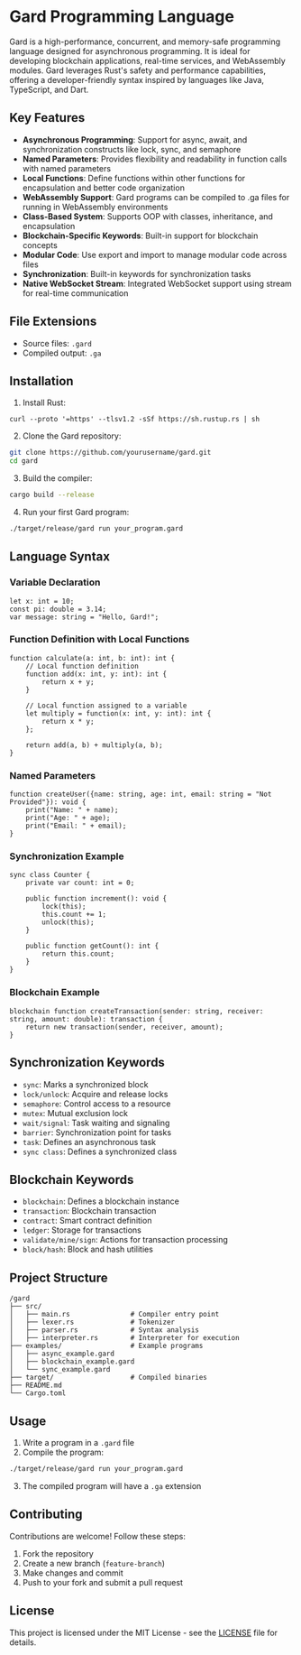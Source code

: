 # Gard Programming Language

Gard is a high-performance, concurrent, and memory-safe programming language designed for asynchronous programming. It is ideal for developing blockchain applications, real-time services, and WebAssembly modules. Gard leverages Rust's safety and performance capabilities, offering a developer-friendly syntax inspired by languages like Java, TypeScript, and Dart.

## Key Features

- **Asynchronous Programming**: Support for async, await, and synchronization constructs like lock, sync, and semaphore
- **Named Parameters**: Provides flexibility and readability in function calls with named parameters
- **Local Functions**: Define functions within other functions for encapsulation and better code organization
- **WebAssembly Support**: Gard programs can be compiled to .ga files for running in WebAssembly environments
- **Class-Based System**: Supports OOP with classes, inheritance, and encapsulation
- **Blockchain-Specific Keywords**: Built-in support for blockchain concepts
- **Modular Code**: Use export and import to manage modular code across files
- **Synchronization**: Built-in keywords for synchronization tasks
- **Native WebSocket Stream**: Integrated WebSocket support using stream for real-time communication

## File Extensions

- Source files: `.gard`
- Compiled output: `.ga`

## Installation

1. Install Rust:

```
curl --proto '=https' --tlsv1.2 -sSf https://sh.rustup.rs | sh
```

2. Clone the Gard repository:

```bash
git clone https://github.com/yourusername/gard.git
cd gard
```

3. Build the compiler:

```bash
cargo build --release
```

4. Run your first Gard program:

```bash
./target/release/gard run your_program.gard
```

## Language Syntax

### Variable Declaration
```gard
let x: int = 10;
const pi: double = 3.14;
var message: string = "Hello, Gard!";
```

### Function Definition with Local Functions
```gard
function calculate(a: int, b: int): int {
    // Local function definition
    function add(x: int, y: int): int {
        return x + y;
    }

    // Local function assigned to a variable
    let multiply = function(x: int, y: int): int {
        return x * y;
    };

    return add(a, b) + multiply(a, b);
}
```

### Named Parameters
```gard
function createUser({name: string, age: int, email: string = "Not Provided"}): void {
    print("Name: " + name);
    print("Age: " + age);
    print("Email: " + email);
}
```

### Synchronization Example
```gard
sync class Counter {
    private var count: int = 0;

    public function increment(): void {
        lock(this);
        this.count += 1;
        unlock(this);
    }

    public function getCount(): int {
        return this.count;
    }
}
```

### Blockchain Example
```gard
blockchain function createTransaction(sender: string, receiver: string, amount: double): transaction {
    return new transaction(sender, receiver, amount);
}
```

## Synchronization Keywords

- `sync`: Marks a synchronized block
- `lock/unlock`: Acquire and release locks
- `semaphore`: Control access to a resource
- `mutex`: Mutual exclusion lock
- `wait/signal`: Task waiting and signaling
- `barrier`: Synchronization point for tasks
- `task`: Defines an asynchronous task
- `sync class`: Defines a synchronized class

## Blockchain Keywords

- `blockchain`: Defines a blockchain instance
- `transaction`: Blockchain transaction
- `contract`: Smart contract definition
- `ledger`: Storage for transactions
- `validate/mine/sign`: Actions for transaction processing
- `block/hash`: Block and hash utilities

## Project Structure

```
/gard
├── src/
│   ├── main.rs               # Compiler entry point
│   ├── lexer.rs              # Tokenizer
│   ├── parser.rs             # Syntax analysis
│   ├── interpreter.rs        # Interpreter for execution
├── examples/                 # Example programs
│   ├── async_example.gard
│   ├── blockchain_example.gard
│   └── sync_example.gard
├── target/                   # Compiled binaries
├── README.md
└── Cargo.toml
```

## Usage

1. Write a program in a `.gard` file
2. Compile the program:

```bash
./target/release/gard run your_program.gard
```

3. The compiled program will have a `.ga` extension

## Contributing

Contributions are welcome! Follow these steps:

1. Fork the repository
2. Create a new branch (`feature-branch`)
3. Make changes and commit
4. Push to your fork and submit a pull request

## License

This project is licensed under the MIT License - see the [LICENSE](LICENSE) file for details.